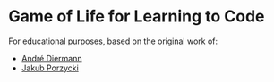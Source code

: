 Game of Life for Learning to Code
=================================

For educational purposes, based on the original work of:

- [André Diermann](https://github.com/a11n/kotlin-game-of-life)
- [Jakub Porzycki](http://home.agh.edu.pl/~porzycki/doku.php?id=sym:lab1)